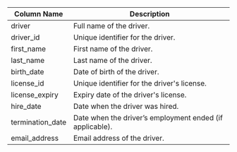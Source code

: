 | Column Name      | Description                                                         |
|------------------|---------------------------------------------------------------------|
| driver           | Full name of the driver.                                            |
| driver_id        | Unique identifier for the driver.                                   |
| first_name       | First name of the driver.                                           |
| last_name        | Last name of the driver.                                            |
| birth_date       | Date of birth of the driver.                                        |
| license_id       | Unique identifier for the driver's license.                         |
| license_expiry   | Expiry date of the driver's license.                                |
| hire_date        | Date when the driver was hired.                                     |
| termination_date | Date when the driver’s employment ended (if applicable).            |
| email_address    | Email address of the driver.                                        |
